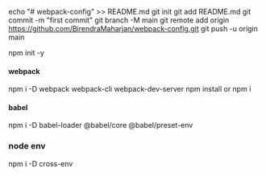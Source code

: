 echo "# webpack-config" >> README.md
git init
git add README.md
git commit -m "first commit"
git branch -M main
git remote add origin https://github.com/BirendraMaharjan/webpack-config.git
git push -u origin main

npm init -y

#### webpack

npm i -D webpack webpack-cli webpack-dev-server
npm install or npm i

#### babel

npm i -D babel-loader @babel/core @babel/preset-env

### node env

npm i -D cross-env
